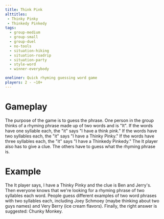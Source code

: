 ```yaml
---
title: Think Pink
alttitles:
 - Thinky Pinky
 - Thinkedy Pinkedy
tags:
  - group-medium
  - group-small
  - group-duel
  - no-tools
  - situation-hiking
  - situation-roadrip
  - situation-party
  - style-word
  - winner-everybody

oneliner: Quick rhyming guessing word game
players: 2 - ~10+
---
```

# Gameplay
The purpose of the game is to guess the phrase.  One person in the group thinks of a rhyming phrase made up of two words and is "It".  If the words have one syllable each, the "it" says "I have a think pink."  If the words have two syllables each, the "it" says "I have a Thinky Pinky."  If the words have three syllables each, the "it" says "I have a Thinkedy Pinkedy." The It player also has to give a clue.  The others have to guess what the rhyming phrase is.

# Example
The It player says, I have a Thinky Pinky and the clue is Ben and Jerry's.  Then everyone knows that we're looking for a rhyming phrase of two syllables each word.
People guess different examples of two word phrases with two syllables each, including Joey Schmoey (maybe thinking about two guys names) and Very Berry (ice cream flavors).
Finally, the right answer is suggested: Chunky Monkey.
